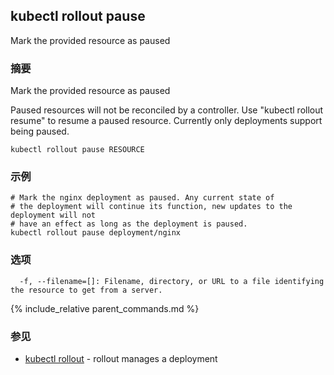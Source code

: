 ---
---

## kubectl rollout pause

Mark the provided resource as paused

### 摘要


Mark the provided resource as paused

Paused resources will not be reconciled by a controller.
Use \"kubectl rollout resume\" to resume a paused resource.
Currently only deployments support being paused.

```
kubectl rollout pause RESOURCE
```

### 示例

```
# Mark the nginx deployment as paused. Any current state of
# the deployment will continue its function, new updates to the deployment will not
# have an effect as long as the deployment is paused.
kubectl rollout pause deployment/nginx
```

### 选项

```
  -f, --filename=[]: Filename, directory, or URL to a file identifying the resource to get from a server.
```

{% include_relative parent_commands.md %}

### 参见

* [kubectl rollout](/docs/user-guide/kubectl/kubectl_rollout/)	 - rollout manages a deployment



